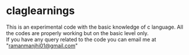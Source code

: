 # claglearnings
This is an experimental code with the basic knowledge of c language.
All the codes are properly working but on the basic level only.\
If you have any query related to the code you can email me at "ramanmanjhi01@gmail.com"

